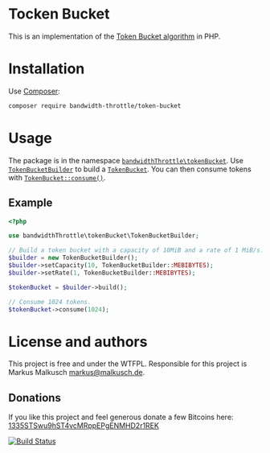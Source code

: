 # Tocken Bucket

This is an implementation of the [Token Bucket algorithm](https://en.wikipedia.org/wiki/Token_bucket)
in PHP.

# Installation

Use [Composer](https://getcomposer.org/):

```sh
composer require bandwidth-throttle/token-bucket
```

# Usage

The package is in the namespace
[`bandwidthThrottle\tokenBucket`](http://bandwidth-throttle.github.io/token-bucket/api/namespace-bandwidthThrottle.tokenBucket.html).
Use [`TokenBucketBuilder`](http://bandwidth-throttle.github.io/token-bucket/api/class-bandwidthThrottle.tokenBucket.TokenBucketBuilder.html)
to build a [`TokenBucket`](http://bandwidth-throttle.github.io/token-bucket/api/class-bandwidthThrottle.tokenBucket.TokenBucket.html).
You can then consume tokens with
[`TokenBucket::consume()`](http://bandwidth-throttle.github.io/token-bucket/api/class-bandwidthThrottle.tokenBucket.TokenBucket.html#_consume).

## Example

```php
<?php

use bandwidthThrottle\tokenBucket\TokenBucketBuilder;

// Build a token bucket with a capacity of 10MiB and a rate of 1 MiB/s.
$builder = new TokenBucketBuilder();
$builder->setCapacity(10, TokenBucketBuilder::MEBIBYTES);
$builder->setRate(1, TokenBucketBuilder::MEBIBYTES);

$tokenBucket = $builder->build();

// Consume 1024 tokens.
$tokenBucket->consume(1024);
```

# License and authors

This project is free and under the WTFPL.
Responsible for this project is Markus Malkusch markus@malkusch.de.

## Donations

If you like this project and feel generous donate a few Bitcoins here:
[1335STSwu9hST4vcMRppEPgENMHD2r1REK](bitcoin:1335STSwu9hST4vcMRppEPgENMHD2r1REK)

[![Build Status](https://travis-ci.org/bandwidth-throttle/token-bucket.svg?branch=master)](https://travis-ci.org/bandwidth-throttle/token-bucket)
